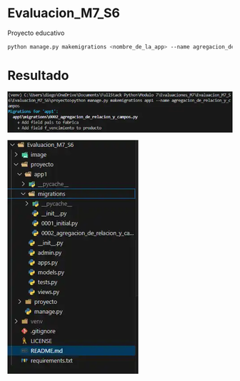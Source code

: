 # Evaluacion_M7_S6
Proyecto educativo

``` bash
python manage.py makemigrations <nombre_de_la_app> --name agregacion_de_relacion_y_campos
```

# Resultado

![image](./image/Eva_M7_S6_1.webp)

![image](./image/Eva_M7_S6_2.webp)
